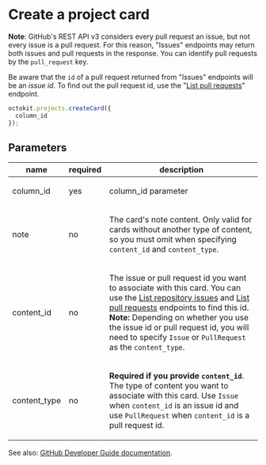 # Create a project card

**Note**: GitHub's REST API v3 considers every pull request an issue, but not every issue is a pull request. For this reason, "Issues" endpoints may return both issues and pull requests in the response. You can identify pull requests by the `pull_request` key.

Be aware that the `id` of a pull request returned from "Issues" endpoints will be an _issue id_. To find out the pull request id, use the "[List pull requests](https://developer.github.com/v3/pulls/#list-pull-requests)" endpoint.

```js
octokit.projects.createCard({
  column_id
});
```

## Parameters

<table>
  <thead>
    <tr>
      <th>name</th>
      <th>required</th>
      <th>description</th>
    </tr>
  </thead>
  <tbody>
    <tr><td>column_id</td><td>yes</td><td>

column_id parameter

</td></tr>
<tr><td>note</td><td>no</td><td>

The card's note content. Only valid for cards without another type of content, so you must omit when specifying `content_id` and `content_type`.

</td></tr>
<tr><td>content_id</td><td>no</td><td>

The issue or pull request id you want to associate with this card. You can use the [List repository issues](https://developer.github.com/v3/issues/#list-repository-issues) and [List pull requests](https://developer.github.com/v3/pulls/#list-pull-requests) endpoints to find this id.  
**Note:** Depending on whether you use the issue id or pull request id, you will need to specify `Issue` or `PullRequest` as the `content_type`.

</td></tr>
<tr><td>content_type</td><td>no</td><td>

**Required if you provide `content_id`**. The type of content you want to associate with this card. Use `Issue` when `content_id` is an issue id and use `PullRequest` when `content_id` is a pull request id.

</td></tr>
  </tbody>
</table>

See also: [GitHub Developer Guide documentation](endpoint.documentationUrl).
